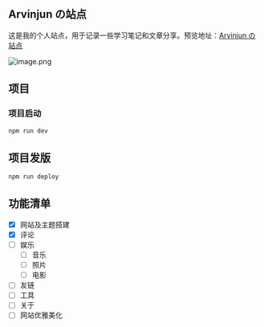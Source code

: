 ## Arvinjun の站点

这是我的个人站点，用于记录一些学习笔记和文章分享。预览地址：[Arvinjun の站点](https://niezicheng.github.io/blog-hexo/)

![image.png](https://p0-xtjj-private.juejin.cn/tos-cn-i-73owjymdk6/055d7dec7689428983e0da04550d83e7~tplv-73owjymdk6-watermark.image?policy=eyJ2bSI6MywidWlkIjoiMjk0NjM0Njg5NDc1OTMxOSJ9&rk3s=e9ecf3d6&x-orig-authkey=f32326d3454f2ac7e96d3d06cdbb035152127018&x-orig-expires=1720839286&x-orig-sign=bHPZ%2BOmmlxwp3wCZoVXDDiPT6b0%3D)

## 项目

### 项目启动

```zsh
npm run dev
```

## 项目发版

```zsh
npm run deploy
```

## 功能清单

- [x] 网站及主题搭建
- [x] 评论
- [ ] 娱乐
  - [ ] 音乐
  - [ ] 照片
  - [ ] 电影
- [ ] 友链
- [ ] 工具
- [ ] 关于
- [ ] 网站优雅美化
